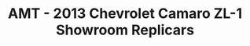 ---
layout: product
title: "AMT - 2013 Chevrolet Camaro ZL-1 Showroom Replicars"
price: "TBA" 
desc: "N/A"
img_path: "/assets/img/AMT841.webp"
brand: "N/A"
available: false
special_offer: false
new: false
soon: false
cat: "010000"
subcat: "013800"
subsubcat: "0N/A"
sifra: "AMT841"
popular: false
spec: false
---